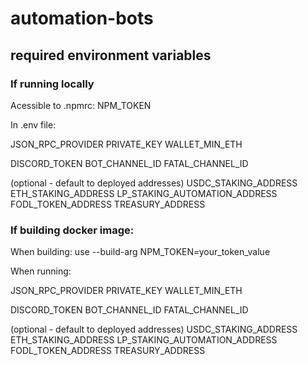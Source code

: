# automation-bots

## required environment variables

### If running locally

Acessible to .npmrc:
NPM_TOKEN

In .env file:

JSON_RPC_PROVIDER
PRIVATE_KEY
WALLET_MIN_ETH

DISCORD_TOKEN
BOT_CHANNEL_ID
FATAL_CHANNEL_ID

(optional - default to deployed addresses)
USDC_STAKING_ADDRESS
ETH_STAKING_ADDRESS
LP_STAKING_AUTOMATION_ADDRESS
FODL_TOKEN_ADDRESS
TREASURY_ADDRESS

### If building docker image:

When building:
use --build-arg NPM_TOKEN=your_token_value

When running:

JSON_RPC_PROVIDER
PRIVATE_KEY
WALLET_MIN_ETH

DISCORD_TOKEN
BOT_CHANNEL_ID
FATAL_CHANNEL_ID

(optional - default to deployed addresses)
USDC_STAKING_ADDRESS
ETH_STAKING_ADDRESS
LP_STAKING_AUTOMATION_ADDRESS
FODL_TOKEN_ADDRESS
TREASURY_ADDRESS
